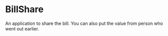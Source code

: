 # BillShare
An application to share the bill. You can also put the value from person who went out earlier. 
